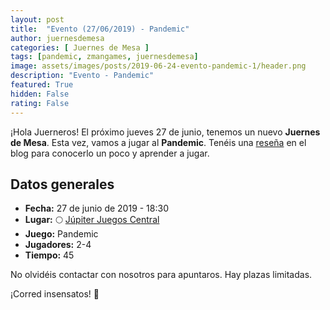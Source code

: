 ```yaml
---
layout: post
title:  "Evento (27/06/2019) - Pandemic"
author: juernesdemesa
categories: [ Juernes de Mesa ]
tags: [pandemic, zmangames, juernesdemesa]
image: assets/images/posts/2019-06-24-evento-pandemic-1/header.png
description: "Evento - Pandemic"
featured: True
hidden: False
rating: False
---
```


¡Hola Juerneros! El próximo jueves 27 de junio, tenemos un nuevo **Juernes de Mesa**. Esta vez, vamos a jugar al **Pandemic**. Tenéis una [reseña](/conociendo-pandemic) en el blog para conocerlo un poco y aprender a jugar.

## Datos generales

* **Fecha:** 27 de junio de 2019 - 18:30
* **Lugar:** 🌕 [Júpiter Juegos Central](https://www.jupiterjuegos.com/tiendas/) 
* **Juego:** Pandemic
* **Jugadores:** 2-4
* **Tiempo:** 45

No olvidéis contactar con nosotros para apuntaros. Hay plazas limitadas. 

¡Corred insensatos! 🧙